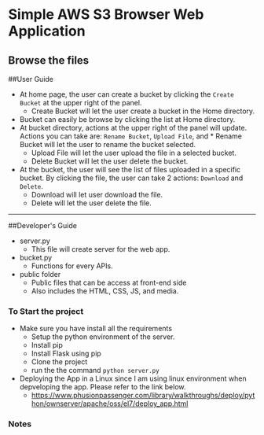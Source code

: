 # Simple AWS S3 Browser Web Application
Browse the files
---

##User Guide
* At home page, the user can create a bucket by clicking the `Create Bucket` at the upper right of the panel.
  * Create Bucket will let the user create a bucket in the Home directory.
* Bucket can easily be browse by clicking the list at Home directory.
* At bucket directory, actions at the upper right of the panel will update. Actions you can take are: `Rename Bucket`, `Upload File`, and   * Rename Bucket will let the user to rename the bucket selected.
  * Upload File will let the user upload the file in a selected bucket.
  * Delete Bucket will let the user delete the bucket.
* At the bucket, the user will see the list of files uploaded in a specific bucket. By clicking the file, the user can take 2 actions: `Download` and `Delete`.
  * Download will let user download the file.
  * Delete will let the user delete the file.
  
  
  
---
##Developer's Guide
* server.py
  * This file will create server for the web app.
* bucket.py
  * Functions for every APIs.
* public folder
  * Public files that can be access at front-end side
  * Also includes the HTML, CSS, JS, and media.

### To Start the project
* Make sure you have install all the requirements
  * Setup the python environment of the server.
  * Install pip
  * Install Flask using pip
  * Clone the project
  * run the the command `python server.py`
* Deploying the App in a Linux since I am using linux environment when depveloping the app. Please refer to the link below.
  * https://www.phusionpassenger.com/library/walkthroughs/deploy/python/ownserver/apache/oss/el7/deploy_app.html

### Notes

